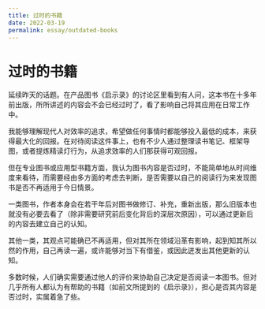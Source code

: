```yaml
---
title: 过时的书籍
date: 2022-03-19
permalink: essay/outdated-books
---
```

# 过时的书籍

延续昨天的话题。在产品图书《启示录》的讨论区里看到有人问，这本书在十多年前出版，所所讲述的内容会不会已经过时了，看了影响自己将其应用在日常工作中。

我能够理解现代人对效率的追求，希望做任何事情时都能够投入最低的成本，来获得最大化的回报。在对待阅读这件事上，也有不少人通过整理读书笔记、框架导图，或者提炼精读灯行为，从追求效率的人们那获得可观回报。

但在专业图书或应用型书籍方面，我认为图书内容是否过时，不能简单地从时间维度来看待，而需要经由多方面的考虑去判断，是否需要以自己的阅读行为来发现图书是否不再适用于今日情景。

一类图书，作者本身会在若干年后对图书做修订、补充，重新出版，那么旧版本也就没有必要去看了（除非需要研究前后变化背后的深层次原因），可以通过更新后的内容去建立自己的认知。

其他一类，其观点可能确已不再适用，但对其所在领域沿革有影响，起到知其所以然的作用，自己再读一遍，或许能够对当下有借鉴，或因此迸发出其他更新的认知。

多数时候，人们确实需要通过他人的评价来协助自己决定是否阅读一本图书。但对几乎所有人都认为有帮助的书籍（如前文所提到的《启示录》），担心是否其内容是否过时，实属着急了些。